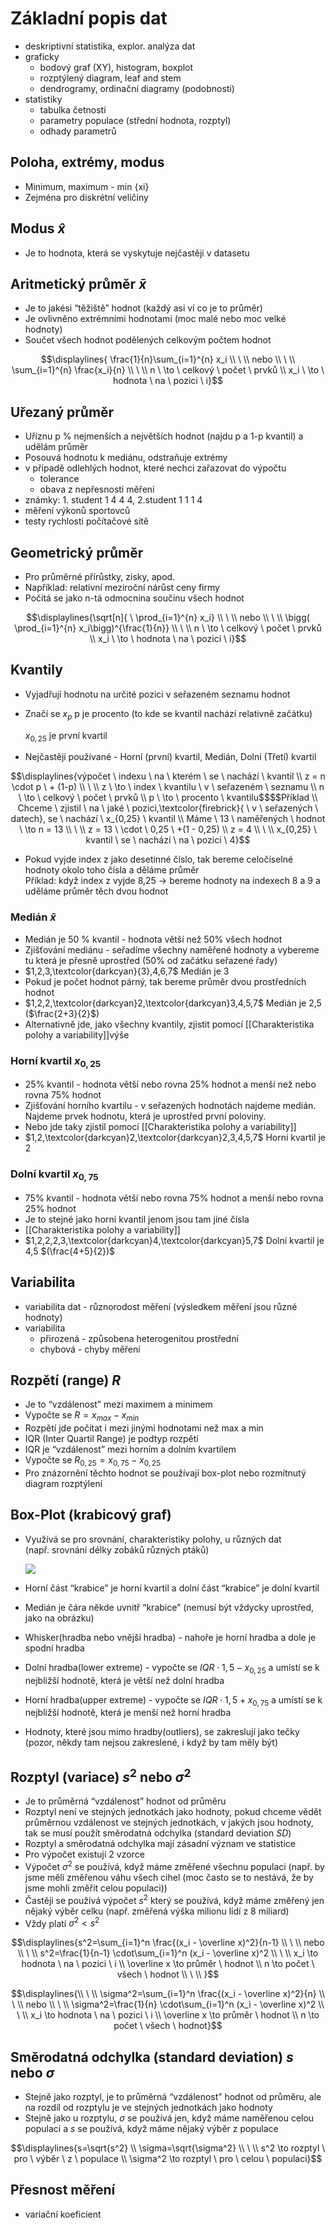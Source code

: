 # Základní popis dat

- deskriptivní statistika, explor. analýza dat
- graficky
    - bodový graf (XY), histogram, boxplot
    - rozptýlený diagram, leaf and stem
    - dendrogramy, ordinační diagramy (podobnosti)
- statistiky
    - tabulka četností
    - parametry populace (střední hodnota, rozptyl)
    - odhady parametrů

## Poloha, extrémy, modus

- Minimum, maximum - min {xi}
- Zejména pro diskrétní veličiny

## Modus $\hat x$

- Je to hodnota, která se vyskytuje nejčastěji v datasetu

## Aritmetický průměr $\bar x$

- Je to jakési “těžiště” hodnot (každý asi ví co je to průměr)
- Je ovlivněno extrémními hodnotami (moc malé nebo moc velké hodnoty)
- Součet všech hodnot podělených celkovým počtem hodnot

$$\displaylines{ \frac{1}{n}\sum_{i=1}^{n} x_i \\ \ \\ nebo \\ \ \\  
\sum_{i=1}^{n} \frac{x_i}{n} \\ \ \\  
n \ \to \ celkový \ počet \ prvků \\  
x_i \ \to \ hodnota \ na \ pozici \ i}$$

## Uřezaný průměr

- Uříznu p % nejmenších a největších hodnot (najdu p a 1-p kvantil) a udělám průměr
- Posouvá hodnotu k mediánu, odstraňuje extrémy
- v případě odlehlých hodnot, které nechci zařazovat do výpočtu
    - tolerance
    - obava z nepřesnosti měření
- známky: 1. student 1 4 4 4, 2.student 1 1 1 4
- měření výkonů sportovců
- testy rychlosti počítačové sítě

## Geometrický průměr

- Pro průměrné přírůstky, zisky, apod.
- Například: relativní meziroční nárůst ceny firmy
- Počítá se jako n-tá odmocnina součinu všech hodnot

$$\displaylines{\sqrt[n]{ \ \prod_{i=1}^{n} x_i} \\ \ \\  
nebo \\ \ \\  
\bigg( \prod_{i=1}^{n} x_i\bigg)^{\frac{1}{n}} \\ \ \\  
n \ \to \ celkový \ počet \ prvků \\  
x_i \ \to \ hodnota \ na \ pozici \ i}$$

## Kvantily

- Vyjadřují hodnotu na určité pozici v seřazeném seznamu hodnot
- Značí se $x_p$ p je procento (to kde se kvantil nachází relativně začátku)  
      
    $x_{0,25}$ je první kvartil
- Nejčastěji používané - Horní (první) kvartil, Medián, Dolní (Třetí) kvartil

$$\displaylines{výpočet \ indexu \ na \ kterém \ se \ nachází \ kvantil \\  
z = n \cdot p \ + (1-p) \\ \ \\  
z \ \to \ index \ kvantilu \ v \ seřazeném \ seznamu \\  
n \ \to \ celkový \ počet \ prvků \\  
p \ \to \ procento \ kvantilu$$$$Příklad \\  
Chceme \ zjistil \ na \ jaké \ pozici,\textcolor{firebrick}{ \ v \ seřazených \ datech}, se \ nachází \ x_{0,25} \ kvantil \\  
Máme \ 13 \ naměřených \ hodnot \ \to n = 13 \\ \ \\  
z = 13 \ \cdot \ 0,25 \ +(1 - 0,25) \\  
z = 4 \\ \ \\  
x_{0,25} \ kvantil \ se \ nachází \ na \ pozici \ 4}$$

- Pokud vyjde index z jako desetinné číslo, tak bereme celočíselné hodnoty okolo toho čísla a děláme průměr  
    Příklad: když index z vyjde 8,25 → bereme hodnoty na indexech 8 a 9 a uděláme průměr těch dvou hodnot  
    

### Medián $\tilde{x}$

- Medián je 50 % kvantil - hodnota větší než 50% všech hodnot
- Zjišťování mediánu - seřadíme všechny naměřené hodnoty a vybereme tu která je přesně uprostřed (50% od začátku seřazené řady)
- $1,2,3,\textcolor{darkcyan}{3},4,6,7$ Medián je 3
- Pokud je počet hodnot párný, tak bereme průměr dvou prostředních hodnot
- $1,2,2,\textcolor{darkcyan}2,\textcolor{darkcyan}3,4,5,7$ Medián je 2,5 ($\frac{2+3}{2}$)
- Alternativně jde, jako všechny kvantily, zjistit pomocí [[Charakteristika polohy a variability]]výše

### Horní kvartil $x_{0,25}$

- 25% kvantil - hodnota větší nebo rovna 25% hodnot a menší než nebo rovna 75% hodnot
- Zjišťování horního kvartilu - v seřazených hodnotách najdeme medián. Najdeme prvek hodnotu, která je uprostřed první poloviny.
- Nebo jde taky zjistil pomocí [[Charakteristika polohy a variability]]
- $1,2,\textcolor{darkcyan}2,\textcolor{darkcyan}2,3,4,5,7$ Horní kvartil je 2

### Dolní kvartil $x_{0,75}$

- 75% kvantil - hodnota větší nebo rovna 75% hodnot a menší nebo rovna 25% hodnot
- Je to stejné jako horní kvantil jenom jsou tam jiné čísla
- [[Charakteristika polohy a variability]]
- $1,2,2,2,3,\textcolor{darkcyan}4,\textcolor{darkcyan}5,7$ Dolní kvartil je 4,5 $(\frac{4+5}{2})$

## Variabilita

- variabilita dat - různorodost měření (výsledkem měření jsou různé hodnoty)
- variabilita
    - přirozená - způsobena heterogenitou prostřední
    - chybová - chyby měření

## Rozpětí (range) $R$

- Je to “vzdálenost” mezi maximem a minimem
- Vypočte se $R=x_{max}-x_{min}$
- Rozpětí jde počítat i mezi jinými hodnotami než max a min
- IQR (Inter Quartil Range) je podtyp rozpětí
- IQR je “vzdálenost” mezi horním a dolním kvartilem
- Vypočte se $R_{0,25}=x_{0,75}-x_{0,25}$
- Pro znázornění těchto hodnot se používají box-plot nebo rozmítnutý diagram rozptýlení

## Box-Plot (krabicový graf)

- Využívá se pro srovnání, charakteristiky polohy, u různých dat  
    (např. srovnání délky zobáků různých ptáků)  
    

	[![](https://miro.medium.com/v2/resize:fit:350/1*JJSEEZ6cWNHJiYkb-y7lKg.png)](https://miro.medium.com/v2/resize:fit:350/1*JJSEEZ6cWNHJiYkb-y7lKg.png)

- Horní část “krabice” je horní kvartil a dolní část “krabice” je dolní kvartil
- Medián je čára někde uvnitř “krabice” (nemusí být vždycky uprostřed, jako na obrázku)
- Whisker(hradba nebo vnější hradba) - nahoře je horní hradba a dole je spodní hradba
- Dolní hradba(lower extreme) - vypočte se $IQR \cdot 1,5 - x_{0,25}$ a umístí se k nejbližší hodnotě, která je větší než dolní hradba
- Horní hradba(upper extreme) - vypočte se $IQR \cdot 1,5 + x_{0,75}$ a umístí se k nejbližší hodnotě, která je menší než horní hradba
- Hodnoty, které jsou mimo hradby(outliers), se zakreslují jako tečky (pozor, někdy tam nejsou zakreslené, i když by tam měly být)

## Rozptyl (variace) $s^2$ nebo $\sigma^2$

- Je to průměrná “vzdálenost” hodnot od průměru
- Rozptyl není ve stejných jednotkách jako hodnoty, pokud chceme vědět průměrnou vzdálenost ve stejných jednotkách, v jakých jsou hodnoty, tak se musí použít směrodatná odchylka (standard deviation $SD$)
- Rozptyl a směrodatná odchylka mají zásadní význam ve statistice
- Pro výpočet existují 2 vzorce
- Výpočet $\sigma^2$ se používá, když máme změřené všechnu populaci (např. by jsme měli změřenou váhu všech cihel (moc často se to nestává, že by jsme mohli změřit celou populaci))
- Častěji se používá výpočet $s^2$ který se používá, když máme změřený jen nějaký výběr celku (např. změřená výška milionu lidí z 8 miliard)
- Vždy platí $\sigma^2 < s^2$

$$\displaylines{s^2=\sum_{i=1}^n \frac{(x_i - \overline x)^2}{n-1}  
\\ \ \\ nebo \\ \ \\  
s^2=\frac{1}{n-1} \cdot\sum_{i=1}^n (x_i - \overline x)^2  
\\ \ \\  
x_i \to hodnota \ na \ pozici \ i \\  
\overline x \to průměr \ hodnot \\  
n \to počet \ všech \ hodnot \\ \ \\ }$$ 

$$\displaylines{\\ \ \\ \sigma^2=\sum_{i=1}^n \frac{(x_i - \overline x)^2}{n}  
\\ \ \\ nebo \\ \ \\  
\sigma^2=\frac{1}{n} \cdot\sum_{i=1}^n (x_i - \overline x)^2  
\\ \ \\  
x_i \to hodnota \ na \ pozici \ i \\  
\overline x \to průměr \ hodnot \\  
n \to počet \ všech \ hodnot}$$

## Směrodatná odchylka (standard deviation) $s$ nebo $\sigma$

- Stejně jako rozptyl, je to průměrná “vzdálenost” hodnot od průměru, ale na rozdíl od rozptylu je ve stejných jednotkách jako hodnoty
- Stejně jako u rozptylu, $\sigma$ se používá jen, když máme naměřenou celou populaci a $s$ se používá, když máme nějaký výběr z populace

$$\displaylines{s=\sqrt{s^2} \\  
\sigma=\sqrt{\sigma^2} \\ \ \\  
s^2 \to rozptyl \ pro \ výběr \ z \ populace \\  
\sigma^2 \to rozptyl \ pro \ celou \ populaci}$$

## Přesnost měření

- variační koeficient